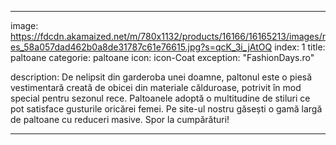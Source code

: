 ---

image: https://fdcdn.akamaized.net/m/780x1132/products/16166/16165213/images/res_58a057dad462b0a8de31787c61e76615.jpg?s=qcK_3i_jAtOQ
index: 1
title: paltoane
categorie: paltoane
icon: icon-Coat 
exception: "FashionDays.ro"

description: De nelipsit din garderoba unei doamne, paltonul este o piesă vestimentară creată de obicei din materiale călduroase, potrivit în mod special pentru sezonul rece. Paltoanele adoptă o multitudine de stiluri ce pot satisface gusturile oricărei femei. Pe site-ul nostru găsești o gamă largă de paltoane cu reduceri masive. Spor la cumpărături!

---